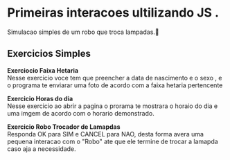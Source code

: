 <h1>Primeiras interacoes ultilizando JS .</h1>
<p>Simulacao simples de um robo que troca lampadas.🤖</p>
<h2>Exercicios Simples</h2>
<p><strong> Exerciocio Faixa Hetaria</strong> <br>
Nesse exercicio voce tem que preencher a data de nascimento e o sexo , e o programa te enviarar uma foto de acordo com a faixa hetaria pertencente </p>
<p><strong>Exercicio Horas do dia</strong> <br>
Nesse exercicio ao abrir a pagina o prorama te mostrara o horaio do dia e uma imgem de acordo com o horario demonstrado.</p>
<p><strong>Exercicio Robo Trocador de Lamapdas</strong> <br>
Responda OK para SIM e CANCEL para NAO, desta forma avera uma pequena interacao com o "Robo" ate que ele termine de trocar a lamapda caso aja a necessidade.</p>